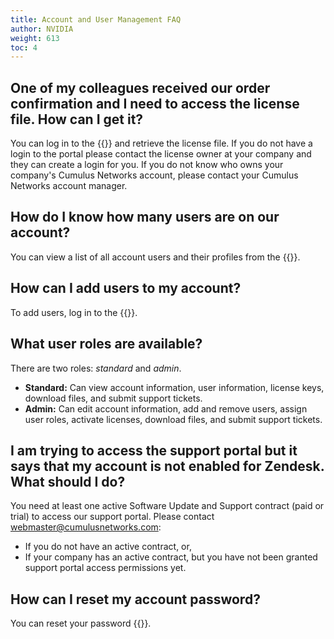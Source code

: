 ```yaml
---
title: Account and User Management FAQ
author: NVIDIA
weight: 613
toc: 4
---
```


## One of my colleagues received our order confirmation and I need to access the license file. How can I get it?

You can log in to the {{<exlink url="https://support.mellanox.com/s/" text="MyMellanox Customer Portal">}} and retrieve the license file. If you do not have a login to the portal please contact the license owner at your company and they can create a login for you. If you do not know who owns your company's Cumulus Networks account, please contact your Cumulus Networks account manager.
  
## How do I know how many users are on our account?

You can view a list of all account users and their profiles from the {{<exlink url="https://support.mellanox.com/s/" text="MyMellanox Customer Portal">}}.
  
## How can I add users to my account?

To add users, log in to the {{<exlink url="https://support.mellanox.com/s/" text="MyMellanox Customer Portal">}}.

## What user roles are available?

There are two roles: *standard* and *admin*.

- **Standard:** Can view account information, user information, license keys, download files, and submit support tickets.
- **Admin:** Can edit account information, add and remove users, assign user roles, activate licenses, download files, and submit support tickets.

## I am trying to access the support portal but it says that my account is not enabled for Zendesk. What should I do?

You need at least one active Software Update and Support contract (paid or trial) to access our support portal. Please contact <webmaster@cumulusnetworks.com>:

- If you do not have an active contract, or,
- If your company has an active contract, but you have not been granted support portal access permissions yet.

## How can I reset my account password?

You can reset your password {{<exlink url="https://support.mellanox.com/s/login/" text="here">}}.
